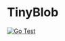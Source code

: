 # TinyBlob

[![Go Test](https://github.com/tiny-blob/tinyblob/actions/workflows/run-tests.yml/badge.svg)](https://github.com/tiny-blob/tinyblob/actions/workflows/run-tests.yml)
